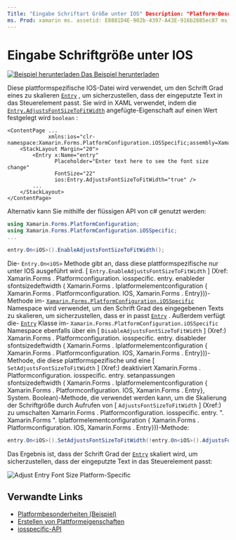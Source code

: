 ```yaml
---
Title: "Eingabe Schriftart Größe unter IOS" Description: "Platform-Besonderheiten ermöglichen es Ihnen, Funktionen zu nutzen, die nur auf einer bestimmten Plattform verfügbar sind, ohne benutzerdefinierte Renderer oder Effekte implementieren zu müssen. In diesem Artikel wird erläutert, wie Sie die plattformspezifische IOS-Anwendung nutzen, die den Schrift Grad eines Eintrags skaliert.
ms. Prod: xamarin ms. assetid: E8881D4E-902b-4397-A43E-916b2885ec87 ms. Technology: xamarin-Forms Author: davidbritch ms. Author: dabritch ms. Date: 10/24/2018 NO-LOC: [ Xamarin.Forms , Xamarin.Essentials ]
---
```


# <a name="entry-font-size-on-ios"></a>Eingabe Schriftgröße unter IOS

[![Beispiel herunterladen](~/media/shared/download.png) Das Beispiel herunterladen](https://docs.microsoft.com/samples/xamarin/xamarin-forms-samples/userinterface-platformspecifics)

Diese plattformspezifische IOS-Datei wird verwendet, um den Schrift Grad eines zu skalieren [`Entry`](xref:Xamarin.Forms.Entry) , um sicherzustellen, dass der eingeputzte Text in das Steuerelement passt. Sie wird in XAML verwendet, indem die [`Entry.AdjustsFontSizeToFitWidth`](xref:Xamarin.Forms.PlatformConfiguration.iOSSpecific.Entry.AdjustsFontSizeToFitWidthProperty) angefügte-Eigenschaft auf einen Wert festgelegt wird `boolean` :

```xaml
<ContentPage ...
             xmlns:ios="clr-namespace:Xamarin.Forms.PlatformConfiguration.iOSSpecific;assembly=Xamarin.Forms.Core"
    <StackLayout Margin="20">
        <Entry x:Name="entry"
               Placeholder="Enter text here to see the font size change"
               FontSize="22"
               ios:Entry.AdjustsFontSizeToFitWidth="true" />
        ...
    </StackLayout>
</ContentPage>
```

Alternativ kann Sie mithilfe der flüssigen API von c# genutzt werden:

```csharp
using Xamarin.Forms.PlatformConfiguration;
using Xamarin.Forms.PlatformConfiguration.iOSSpecific;
...

entry.On<iOS>().EnableAdjustsFontSizeToFitWidth();
```

Die- `Entry.On<iOS>` Methode gibt an, dass diese plattformspezifische nur unter IOS ausgeführt wird. [ `Entry.EnableAdjustsFontSizeToFitWidth` ] (Xref: Xamarin.Forms . Platformconfiguration. iosspecific. entry. enableder sfontsizedeftwidth ( Xamarin.Forms . Iplatformelementconfiguration { Xamarin.Forms . Platformconfiguration. IOS, Xamarin.Forms . Entry}))-Methode im- [`Xamarin.Forms.PlatformConfiguration.iOSSpecific`](xref:Xamarin.Forms.PlatformConfiguration.iOSSpecific) Namespace wird verwendet, um den Schrift Grad des eingegebenen Texts zu skalieren, um sicherzustellen, dass er in passt [`Entry`](xref:Xamarin.Forms.Entry) . Außerdem verfügt die- [`Entry`](xref:Xamarin.Forms.PlatformConfiguration.iOSSpecific.Entry) Klasse im- `Xamarin.Forms.PlatformConfiguration.iOSSpecific` Namespace ebenfalls über ein [ `DisableAdjustsFontSizeToFitWidth` ] (Xref:) Xamarin.Forms . Platformconfiguration. iosspecific. entry. disableder sfontsizedeftwidth ( Xamarin.Forms . Iplatformelementconfiguration { Xamarin.Forms . Platformconfiguration. IOS, Xamarin.Forms . Entry}))-Methode, die diese plattformspezifische und eine [ `SetAdjustsFontSizeToFitWidth` ] (Xref:) deaktiviert Xamarin.Forms . Platformconfiguration. iosspecific. entry. setanpassungen sfontsizedeftwidth ( Xamarin.Forms . Iplatformelementconfiguration { Xamarin.Forms . Platformconfiguration. IOS, Xamarin.Forms . Entry}, System. Boolean)-Methode, die verwendet werden kann, um die Skalierung der Schriftgröße durch Aufrufen von [ `AdjustsFontSizeToFitWidth` ] (Xref:) zu umschalten Xamarin.Forms . Platformconfiguration. iosspecific. entry. ". Xamarin.Forms ". Iplatformelementconfiguration { Xamarin.Forms . Platformconfiguration. IOS, Xamarin.Forms . Entry}))-Methode:

```csharp
entry.On<iOS>().SetAdjustsFontSizeToFitWidth(!entry.On<iOS>().AdjustsFontSizeToFitWidth());
```

Das Ergebnis ist, dass der Schrift Grad der [`Entry`](xref:Xamarin.Forms.Entry) skaliert wird, um sicherzustellen, dass der eingeputzte Text in das Steuerelement passt:

![](entry-font-size-images/entry-font-size.png "Adjust Entry Font Size Platform-Specific")

## <a name="related-links"></a>Verwandte Links

- [Platformbesonderheiten (Beispiel)](https://docs.microsoft.com/samples/xamarin/xamarin-forms-samples/userinterface-platformspecifics)
- [Erstellen von Plattformeigenschaften](~/xamarin-forms/platform/platform-specifics/index.md#creating-platform-specifics)
- [iosspecific-API](xref:Xamarin.Forms.PlatformConfiguration.iOSSpecific)
